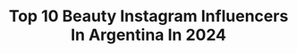---
title: Top 10 Beauty Instagram Influencers In Argentina In 2024
description: >-
  Find top beauty Instagram influencers in Argentina in 2024. Most popular hashtags: #makeup #lifestyle #beauty.
platform: Instagram
hits: 413
text_top: Discover the top-rated Instagram accounts on inBeat.
text_bottom: Our platform has 413 Instagram influencers like this in Argentina for you to contact.
profiles:
  - username: "mimilandtv"
    fullname: >-
      Mimi Land
    bio: >-
      Humor • Lifestyle • Beauty 💜 5M Landers en Youtube ✨ 📍🇺🇸 Made in USA con padres 🇦🇷🇻🇪 Cuenta manejada por un adulto
    location: "Argentina"
    followers: 1028878
    engagement: 872
    commentsToLikes: 0.010833
    id: ck135mn3e25x00i1974rjmope
    verified: false
    hashtags: "#relatable, #mimiland, #adolescencia, #humor"
  - username: "melanibellov"
    fullname: >-
      Melani Bello
    bio: >-
      Lifestyle, fashion & beauty tips Asesora de imagen Founder @isidorapy_
    location: "Argentina"
    followers: 91215
    engagement: 331
    commentsToLikes: 0.054885
    id: ckap6q5m4gyi80i78lrnpyi4c
    verified: false
    hashtags: "#armariocapsulaverano, #grwmforpilates, #hairstylist, #unboxing"
  - username: "gissellalavabeauty"
    fullname: >-
      𝔾𝕚𝕤𝕤𝕖𝕝𝕝𝕒 𝔸𝕝𝕒𝕧𝕒 𝔹𝕖𝕒𝕦𝕥𝕪 ®
    bio: >-
      | 🇪🇨 | Inf 📩 gissellaalavabeauty@hotmail.com Cuenta laboral @beautycentergissellalava Link directo a WhatsApp ⤵️
    location: "Argentina"
    followers: 23192
    engagement: 461
    commentsToLikes: 0.116735
    id: ckaousxic1odb0i78bo4el82w
    verified: false
    hashtags: "#photooftheday, #photo, #ecuador, #sunglasses"
  - username: "tatiperez"
    fullname: >-
      Tati Makeup
    bio: >-
      Hair & Makeup Services Owner at @tatimakeupstudio Makeup Classes Beauty, fashion, traveling tips, DIYS, Cooking, Parenting and single momming 🤍
    location: "Argentina"
    followers: 175717
    engagement: 279
    commentsToLikes: 0.041520
    id: ck5ccbnvvh2nx0i11u62wh5wo
    verified: false
    hashtags: "#feriadesevilla, #bobatea, #estoymamada, #shameless"
  - username: "martubajko"
    fullname: >-
      mar | content creator
    bio: >-
      🤍 content creator | lifestyle-fashion-beauty community manager | social media strategist +60k- tik tok sedalo handball
    location: "Argentina"
    followers: 10103
    engagement: 196
    commentsToLikes: 0.023951
    id: ck5c7d8mf7bdt0i11bpbuj629
    verified: false
    hashtags: "#inspofashion, #foto, #fitness, #beautiful"
  - username: "katymenocal"
    fullname: >-
      Katy Menocal
    bio: >-
      Beauty & make up blogger/vlogger💄💋 Me gustan los años viejos ❤️ Tiktok +500K 🫰🏻 Mexicanita 🌵 Katymenocal@outlook.com
    location: "Argentina"
    followers: 87179
    engagement: 144
    commentsToLikes: 0.019169
    id: ck15radam6y5i0i19amxvv4k3
    verified: false
    hashtags: "#vintage, #pinupstyle, #pinupmexicana, #lifestyle"
  - username: "nadia.presmanes"
    fullname: >-
      Nadia Presmanes
    bio: >-
      Buenos Aires, Argentina Makeup, Beauty, Lifestyle
    location: "Argentina"
    followers: 33815
    engagement: 242
    commentsToLikes: 0.031053
    id: ck5zkuwikk7bv0i14o80vg4kp
    verified: false
    hashtags: "#redlips, #protegetuglow, #maclustreglass, #voguecosmeticosar"
  - username: "vaniayoanda_"
    fullname: >-
      VANIA YOANDA
    bio: >-
      Beauty & Lifestyle . MasyaAllah TabarakAllah @zhaffronofficial . 📍Yogyakarta 🔽 Contact / Endorsement
    location: "Argentina"
    followers: 80624
    engagement: 87
    commentsToLikes: 0.071968
    id: ckap524gr9ufe0i78hx81cjf9
    verified: false
    hashtags: "#kbeauty, #belgleam, #bodylotionmelembabkan, #promojogja"
  - username: "luliharg"
    fullname: >-
      Lucia Harguintegui
    bio: >-
      Fashion Designer & Make up artist Content Creator TikTok 40k @luliharg Lifestyle | Makeup | Beauty Tips Bs.As 🇦🇷
    location: "Argentina"
    followers: 100639
    engagement: 47
    commentsToLikes: 0.659253
    id: ck5zwycz96zst0i14ciwhxjv8
    verified: false
    hashtags: "#taylorswift, #makeup, #theerastour, #makeupinspo"
  - username: "ildabejleri"
    fullname: >-
      Ilda Bejleri
    bio: >-
      •founder @ilspahammam.al “Beauty, Cosmetic & Personal Care, Hammam” •tvhost/sport journalist/producer •t’ka mami yll⭐️•rikthimiidallendysheve•sport
    location: "Argentina"
    followers: 412289
    engagement: 41
    commentsToLikes: 1.405208
    id: ck135hmnm1gtr0i192dipvjq7
    verified: false
    hashtags: "#eventdesign, #florals, #party, #besojinimetemireve"
---
